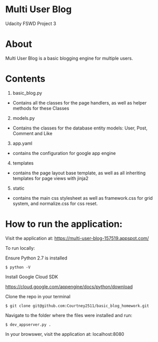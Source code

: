 # Multi User Blog

Udacity FSWD Project 3

# About

Multi User Blog is a basic blogging engine for multiple users.

# Contents

1. basic_blog.py
  * Contains all the classes for the page handlers, as well as helper methods for these Classes

2. models.py
  * Contains the classes for the database entity models: User, Post, Comment and Like

3. app.yaml
  * contains the configuration for google app engine

4. templates
  * contains the page layout base template, as well as all inheriting templates for page views with jinja2

5. static
  * contains the main css stylesheet as well as framework.css for grid system, and normalize.css for css reset.

# How to run the application:

Visit the application at: https://multi-user-blog-157519.appspot.com/

To run locally:

Ensure Python 2.7 is installed

```
$ python -V
```

Install Google Cloud SDK

https://cloud.google.com/appengine/docs/python/download

Clone the repo in your terminal
```
$ git clone git@github.com:Courtney2511/basic_blog_homework.git
```

Navigate to the folder where the files were installed and run:
```
$ dev_appserver.py .
```

In your browswer, visit the application at: localhost:8080
